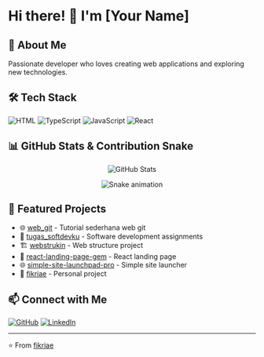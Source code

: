# Hi there! 👋 I'm [Your Name]

## 🚀 About Me
Passionate developer who loves creating web applications and exploring new technologies.

## 🛠️ Tech Stack
![HTML](https://img.shields.io/badge/-HTML-E34F26?style=flat-square&logo=html5&logoColor=white)
![TypeScript](https://img.shields.io/badge/-TypeScript-3178C6?style=flat-square&logo=typescript&logoColor=white)
![JavaScript](https://img.shields.io/badge/-JavaScript-F7DF1E?style=flat-square&logo=javascript&logoColor=black)
![React](https://img.shields.io/badge/-React-61DAFB?style=flat-square&logo=react&logoColor=black)

## 📊 GitHub Stats & Contribution Snake

<div align="center">
  
![GitHub Stats](https://github-readme-stats.vercel.app/api?username=fikriae&show_icons=true&theme=dark&hide_border=true)

![Snake animation](https://raw.githubusercontent.com/fikriae/fikriae/output/github-contribution-grid-snake-dark.svg)

</div>

## 📂 Featured Projects
- 🌐 [web_git](https://github.com/fikriae/web_git) - Tutorial sederhana web git
- 💼 [tugas_softdevku](https://github.com/fikriae/tugas_softdevku) - Software development assignments
- 🏗️ [webstrukin](https://github.com/fikriae/webstrukin) - Web structure project
- 🚀 [react-landing-page-gem](https://github.com/fikriae/react-landing-page-gem) - React landing page
- 🌐 [simple-site-launchpad-pro](https://github.com/fikriae/simple-site-launchpad-pro) - Simple site launcher
- 📝 [fikriae](https://github.com/fikriae/fikriae) - Personal project

## 📫 Connect with Me
[![GitHub](https://img.shields.io/badge/-GitHub-181717?style=flat-square&logo=github)](https://github.com/fikriae)
[![LinkedIn](https://img.shields.io/badge/-LinkedIn-0A66C2?style=flat-square&logo=linkedin)](https://linkedin.com/in/fikriae)

---

⭐️ From [fikriae](https://github.com/fikriae)
